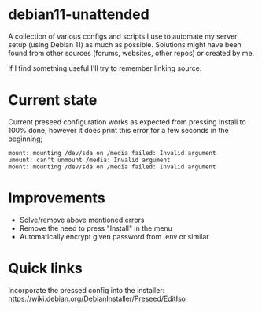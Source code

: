 # debian11-unattended

A collection of various configs and scripts I use to automate my server setup (using Debian 11) as much as possible. Solutions might have been found from other sources (forums, websites, other repos) or created by me.

If I find something useful I'll try to remember linking source.

# Current state

Current preseed configuration works as expected from pressing Install to 100% done, however it does print this error for a few seconds in the beginning;

```
mount: mounting /dev/sda on /media failed: Invalid argument
umount: can't unmount /media: Invalid argument
mount: mounting /dev/sda on /media failed: Invalid argument
```

# Improvements

- Solve/remove above mentioned errors
- Remove the need to press "Install" in the menu
- Automatically encrypt given password from .env or similar

# Quick links

Incorporate the pressed config into the installer: https://wiki.debian.org/DebianInstaller/Preseed/EditIso
